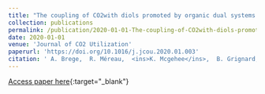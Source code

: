```yaml
---
title: "The coupling of CO2with diols promoted by organic dual systems: Towards products divergence via benchmarking of the performance metrics"
collection: publications
permalink: /publication/2020-01-01-The-coupling-of-CO2with-diols-promoted-by-organic-dual-systems-Towards-products-divergence-via-benchmarking-of-the-performance-metrics
date: 2020-01-01
venue: 'Journal of CO2 Utilization'
paperurl: 'https://doi.org/10.1016/j.jcou.2020.01.003'
citation: ' A. Brege,  R. Méreau,  <ins>K. Mcgehee</ins>,  B. Grignard,  C. Detrembleur,  C. Jerome,  T. Tassaing, &quot;The coupling of CO2with diols promoted by organic dual systems: Towards products divergence via benchmarking of the performance metrics.&quot; <ins>Journal of CO2 Utilization</ins>, 2020.'
---
```

[Access paper here](https://doi.org/10.1016/j.jcou.2020.01.003){:target="_blank"}
